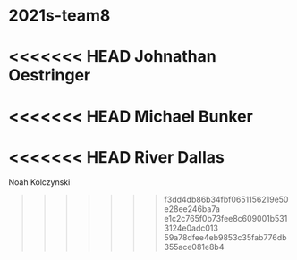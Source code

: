 # 2021s-team8
<<<<<<< HEAD
Johnathan Oestringer
=======
<<<<<<< HEAD
Michael Bunker
=======
<<<<<<< HEAD
River Dallas
=======
Noah Kolczynski
>>>>>>> f3dd4db86b34fbf0651156219e50e28ee246ba7a
>>>>>>> e1c2c765f0b73fee8c609001b5313124e0adc013
>>>>>>> 59a78dfee4eb9853c35fab776db355ace081e8b4
